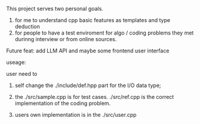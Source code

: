 This project serves two personal goals. 

1. for me to understand cpp basic features as templates and type deduction
2. for people to have a test enviroment for algo / coding problems they met durinng interview or from online sources.

Future feat: add LLM API and maybe some frontend user interface

useage: 

user need to 
1. self change the ./include/def.hpp part for the I/O data type;
2. the ./src/sample.cpp is for test cases. ./src/ref.cpp is the correct implementation of the coding problem.

3. users own implementation is in the ./src/user.cpp






